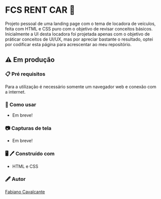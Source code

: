 # FCS RENT CAR :red_car:

Projeto pessoal de uma landing page com o tema de locadora de veículos, feita com HTML e CSS puro com o objetivo de revisar conceitos básicos. Inicialmente a UI desta locadora foi projetada apenas com o objetivo de práticar conceitos de UI/UX, mas por apreciar bastante o resultado, optei por codificar esta página para acrescentar ao meu repositório.

## :warning: Em produção

### :clipboard: Pré requisitos

Para a utilização é necessário somente um navegador web e conexão com a internet.

### :rocket: Como usar

- Em breve!

### :camera: Capturas de tela

- Em breve!

### :desktop_computer: :pen: Construído com

- HTML e CSS

### :fountain_pen: Autor

<a href="https://www.linkedin.com/in/fabiano-cavalcante-99811221a/">Fabiano Cavalcante</a>